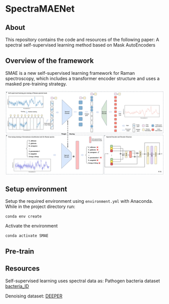 # SpectraMAENet
## About
This repository contains the code and resources of the following paper:
A spectral self-supervised learning method based on Mask AutoEncoders

## Overview of the framework
SMAE is a new self-supervised learning framework for Raman spectroscopy, which includes a transformer encoder structure and uses a masked pre-training strategy.

<p align="center">
<img  src="SMAE.jpg"> 
</p>

## **Setup environment**
Setup the required environment using `environment.yml` with Anaconda. While in the project directory run:

    conda env create
    
Activate the environment

    conda activate SMAE

## **Pre-train**



## Resources
Self-supervised learning uses spectral data as: Pathogen bacteria dataset [bacteria_ID](https://www.dropbox.com/scl/fo/fb29ihfnvishuxlnpgvhg/AJToUtts-vjYdwZGeqK4k-Y?rlkey=r4p070nsuei6qj3pjp13nwf6l&e=1&dl=0)

Denoising dataset: [DEEPER]([https://emckclac-my.sharepoint.com/personal/k1919691_kcl_ac_uk/_layouts/15/onedrive.aspx?id=%2Fpersonal%2Fk1919691%5Fkcl%5Fac%5Fuk%2FDocuments%2FDeepeR%2FRaman%20Spectral%20Denoising%2FDataset&fromShare=true&ga=1](https://emckclac-my.sharepoint.com/:f:/g/personal/k1919691_kcl_ac_uk/EqZaY-_FrGdImybIGuMCvb8Bo_YD1Bc9ATBxbLxdDIv0RA?e=5%3aHhLp91&fromShare=true&at=9))
